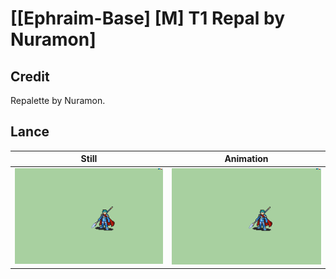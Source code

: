 # [\[Ephraim-Base\] \[M\] T1 Repal by Nuramon]

## Credit

Repalette by Nuramon.
	
## Lance

| Still | Animation |
| :---: | :-------: |
| ![Lance still](./Lance_000.png) | ![Lance animation](./Lance.gif) |
